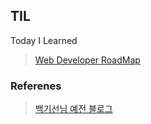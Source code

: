 ## TIL

Today I Learned

> [Web Developer RoadMap](https://github.com/devJang/developer-roadmap)

### Referenes

> [백기선님 예전 블로그](https://whiteship.tistory.com/2548?category=56999)
